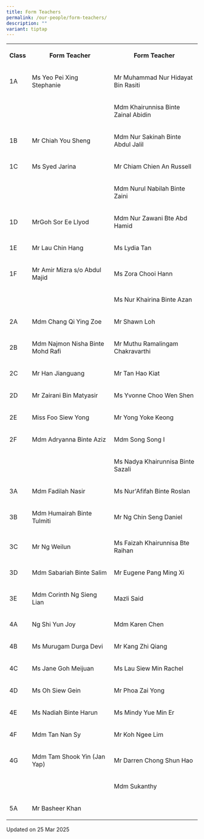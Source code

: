 ```yaml
---
title: Form Teachers
permalink: /our-people/form-teachers/
description: ""
variant: tiptap
---
```

<table style="minWidth: 75px">
<colgroup>
<col>
<col>
<col>
</colgroup>
<tbody>
<tr>
<th rowspan="1" colspan="1">
<p>Class</p>
</th>
<th rowspan="1" colspan="1">
<p>Form Teacher</p>
</th>
<th rowspan="1" colspan="1">
<p>Form Teacher</p>
</th>
</tr>
<tr>
<td rowspan="1" colspan="1">
<p>1A</p>
</td>
<td rowspan="1" colspan="1">
<p>Ms Yeo Pei Xing Stephanie</p>
</td>
<td rowspan="1" colspan="1">
<p>Mr Muhammad Nur Hidayat Bin Rasiti</p>
</td>
</tr>
<tr>
<td rowspan="1" colspan="1">
<p></p>
</td>
<td rowspan="1" colspan="1">
<p></p>
</td>
<td rowspan="1" colspan="1">
<p>Mdm Khairunnisa Binte Zainal Abidin</p>
</td>
</tr>
<tr>
<td rowspan="1" colspan="1">
<p>1B</p>
</td>
<td rowspan="1" colspan="1">
<p>Mr Chiah You Sheng</p>
</td>
<td rowspan="1" colspan="1">
<p>Mdm Nur Sakinah Binte Abdul Jalil</p>
</td>
</tr>
<tr>
<td rowspan="1" colspan="1">
<p>1C</p>
</td>
<td rowspan="1" colspan="1">
<p>Ms Syed Jarina</p>
</td>
<td rowspan="1" colspan="1">
<p>Mr Chiam Chien An Russell</p>
</td>
</tr>
<tr>
<td rowspan="1" colspan="1">
<p></p>
</td>
<td rowspan="1" colspan="1">
<p></p>
</td>
<td rowspan="1" colspan="1">
<p>Mdm Nurul Nabilah Binte Zaini</p>
</td>
</tr>
<tr>
<td rowspan="1" colspan="1">
<p>1D</p>
</td>
<td rowspan="1" colspan="1">
<p>MrGoh Sor Ee Llyod</p>
</td>
<td rowspan="1" colspan="1">
<p>Mdm Nur Zawani Bte Abd Hamid</p>
</td>
</tr>
<tr>
<td rowspan="1" colspan="1">
<p>1E</p>
</td>
<td rowspan="1" colspan="1">
<p>Mr Lau Chin Hang</p>
</td>
<td rowspan="1" colspan="1">
<p>Ms Lydia Tan</p>
</td>
</tr>
<tr>
<td rowspan="1" colspan="1">
<p>1F</p>
</td>
<td rowspan="1" colspan="1">
<p>Mr Amir Mizra s/o Abdul Majid</p>
</td>
<td rowspan="1" colspan="1">
<p>Ms Zora Chooi Hann</p>
</td>
</tr>
<tr>
<td rowspan="1" colspan="1">
<p></p>
</td>
<td rowspan="1" colspan="1">
<p></p>
</td>
<td rowspan="1" colspan="1">
<p>Ms Nur Khairina Binte Azan</p>
</td>
</tr>
<tr>
<td rowspan="1" colspan="1">
<p>2A</p>
</td>
<td rowspan="1" colspan="1">
<p>Mdm Chang Qi Ying Zoe</p>
</td>
<td rowspan="1" colspan="1">
<p>Mr Shawn Loh</p>
</td>
</tr>
<tr>
<td rowspan="1" colspan="1">
<p>2B</p>
</td>
<td rowspan="1" colspan="1">
<p>Mdm Najmon Nisha Binte Mohd Rafi</p>
</td>
<td rowspan="1" colspan="1">
<p>Mr Muthu Ramalingam Chakravarthi</p>
</td>
</tr>
<tr>
<td rowspan="1" colspan="1">
<p>2C</p>
</td>
<td rowspan="1" colspan="1">
<p>Mr Han Jianguang</p>
</td>
<td rowspan="1" colspan="1">
<p>Mr Tan Hao Kiat</p>
</td>
</tr>
<tr>
<td rowspan="1" colspan="1">
<p>2D</p>
</td>
<td rowspan="1" colspan="1">
<p>Mr Zairani Bin Matyasir</p>
</td>
<td rowspan="1" colspan="1">
<p>Ms Yvonne Choo Wen Shen</p>
</td>
</tr>
<tr>
<td rowspan="1" colspan="1">
<p>2E</p>
</td>
<td rowspan="1" colspan="1">
<p>Miss Foo Siew Yong</p>
</td>
<td rowspan="1" colspan="1">
<p>Mr Yong Yoke Keong</p>
</td>
</tr>
<tr>
<td rowspan="1" colspan="1">
<p>2F</p>
</td>
<td rowspan="1" colspan="1">
<p>Mdm Adryanna Binte Aziz</p>
</td>
<td rowspan="1" colspan="1">
<p>Mdm Song Song I</p>
</td>
</tr>
<tr>
<td rowspan="1" colspan="1">
<p></p>
</td>
<td rowspan="1" colspan="1">
<p></p>
</td>
<td rowspan="1" colspan="1">
<p>Ms Nadya Khairunnisa Binte Sazali</p>
</td>
</tr>
<tr>
<td rowspan="1" colspan="1">
<p>3A</p>
</td>
<td rowspan="1" colspan="1">
<p>Mdm Fadilah Nasir</p>
</td>
<td rowspan="1" colspan="1">
<p>Ms Nur'Afifah Binte Roslan</p>
</td>
</tr>
<tr>
<td rowspan="1" colspan="1">
<p>3B</p>
</td>
<td rowspan="1" colspan="1">
<p>Mdm Humairah Binte Tulmiti</p>
</td>
<td rowspan="1" colspan="1">
<p>Mr Ng Chin Seng Daniel</p>
</td>
</tr>
<tr>
<td rowspan="1" colspan="1">
<p>3C</p>
</td>
<td rowspan="1" colspan="1">
<p>Mr Ng Weilun</p>
</td>
<td rowspan="1" colspan="1">
<p>Ms Faizah Khairunnisa Bte Raihan</p>
</td>
</tr>
<tr>
<td rowspan="1" colspan="1">
<p>3D</p>
</td>
<td rowspan="1" colspan="1">
<p>Mdm Sabariah Binte Salim</p>
</td>
<td rowspan="1" colspan="1">
<p>Mr Eugene Pang Ming Xi</p>
</td>
</tr>
<tr>
<td rowspan="1" colspan="1">
<p>3E</p>
</td>
<td rowspan="1" colspan="1">
<p>Mdm Corinth Ng Sieng Lian</p>
</td>
<td rowspan="1" colspan="1">
<p>Mazli Said</p>
</td>
</tr>
<tr>
<td rowspan="1" colspan="1">
<p>4A</p>
</td>
<td rowspan="1" colspan="1">
<p>Ng Shi Yun Joy</p>
</td>
<td rowspan="1" colspan="1">
<p>Mdm Karen Chen</p>
</td>
</tr>
<tr>
<td rowspan="1" colspan="1">
<p>4B</p>
</td>
<td rowspan="1" colspan="1">
<p>Ms Murugam Durga Devi</p>
</td>
<td rowspan="1" colspan="1">
<p>Mr Kang Zhi Qiang</p>
</td>
</tr>
<tr>
<td rowspan="1" colspan="1">
<p>4C</p>
</td>
<td rowspan="1" colspan="1">
<p>Ms Jane Goh Meijuan</p>
</td>
<td rowspan="1" colspan="1">
<p>Ms Lau Siew Min Rachel</p>
</td>
</tr>
<tr>
<td rowspan="1" colspan="1">
<p>4D</p>
</td>
<td rowspan="1" colspan="1">
<p>Ms Oh Siew Gein</p>
</td>
<td rowspan="1" colspan="1">
<p>Mr Phoa Zai Yong</p>
</td>
</tr>
<tr>
<td rowspan="1" colspan="1">
<p>4E</p>
</td>
<td rowspan="1" colspan="1">
<p>Ms Nadiah Binte Harun</p>
</td>
<td rowspan="1" colspan="1">
<p>Ms Mindy Yue Min Er</p>
</td>
</tr>
<tr>
<td rowspan="1" colspan="1">
<p>4F</p>
</td>
<td rowspan="1" colspan="1">
<p>Mdm Tan Nan Sy</p>
</td>
<td rowspan="1" colspan="1">
<p>Mr Koh Ngee Lim</p>
</td>
</tr>
<tr>
<td rowspan="1" colspan="1">
<p>4G</p>
</td>
<td rowspan="1" colspan="1">
<p>Mdm Tam Shook Yin (Jan Yap)</p>
</td>
<td rowspan="1" colspan="1">
<p>Mr Darren Chong Shun Hao</p>
</td>
</tr>
<tr>
<td rowspan="1" colspan="1">
<p></p>
</td>
<td rowspan="1" colspan="1">
<p></p>
</td>
<td rowspan="1" colspan="1">
<p>Mdm Sukanthy</p>
</td>
</tr>
<tr>
<td rowspan="1" colspan="1">
<p>5A</p>
</td>
<td rowspan="1" colspan="1">
<p>Mr Basheer Khan</p>
</td>
<td rowspan="1" colspan="1">
<p></p>
</td>
</tr>
</tbody>
</table>
<p>Updated on 25 Mar 2025</p>